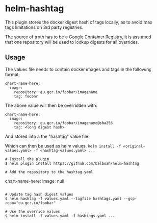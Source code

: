 # helm-hashtag

This plugin stores the docker digest hash of tags locally,
as to avoid max tags limitations on 3rd party registries.

The source of truth has to be a Google Container Registry, it is assumed that
one repository will be used to lookup digests for all overrides.

## Usage

The values file needs to contain docker images and tags in the following format:

```
chart-name-here:
  image:
    repository: eu.gcr.io/foobar/imagename
    tag: foobar
```

The above value will then be overridden with:
```
chart-name-here:
  image:
    repository: eu.gcr.io/foobar/imagename@sha256
    tag: <long digest hash>
```
And stored into a the "hashtag" value file.

Which can then be used as helm values,
`helm install -f <original-values.yaml> -f <hashtag-values.yaml> ...`

```shell
# Install the plugin
$ helm plugin install https://github.com/balboah/helm-hashtag

# Add the repository to the hashtag.yaml
```
chart-name-here:
  image: null
```

# Update tag hash digest values
$ helm hashtag -f values.yaml --tagfile hashtags.yaml --gcp-repo="eu.gcr.io/foobar"

# Use the override values
$ helm install -f values.yaml -f hashtags.yaml ...
```
